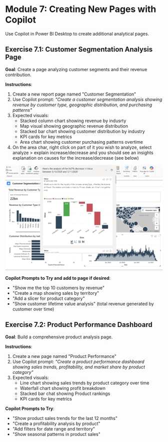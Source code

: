 # Module 7: Creating New Pages with Copilot

Use Copilot in Power BI Desktop to create additional analytical pages.

## Exercise 7.1: Customer Segmentation Analysis Page
**Goal**: Create a page analyzing customer segments and their revenue contribution.

**Instructions**:
1. Create a new report page named "Customer Segmentation"
2. Use Copilot prompt: *"Create a customer segmentation analysis showing revenue by customer type, geographic distribution, and purchasing patterns"*
3. Expected visuals:
   - Stacked column chart showing revenue by indusrty
   - Map visual showing geographic revenue distribution
   - Stacked bar chart showing customer distribution by industry
   - KPI cards for key metrics
   - Area chart showing customer purchasing patterns overtime
4. On the area char, right click on part of it you wish to analyze, select analyze > explain increase/decrease and you should see an insights explanation on causes for the increase/decrease (see below)

![alt text](images/insights-area-chart.png)

**Copilot Prompts to Try and add to page if desired**:
- "Show me the top 10 customers by revenue"
- "Create a map showing sales by territory"
- "Add a slicer for product category"
- "Show customer lifetime value analysis" (total revenue generated by customer over time)

## Exercise 7.2: Product Performance Dashboard
**Goal**: Build a comprehensive product analysis page.

**Instructions**:
1. Create a new page named "Product Performance"
2. Use Copilot prompt: *"Create a product performance dashboard showing sales trends, profitability, and market share by product category"*
3. Expected visuals:
   - Line chart showing sales trends by product category over time
   - Waterfall chart showing profit breakdown
   - Stacked bar chat showing Product rankings
   - KPI cards for key metrics

**Copilot Prompts to Try**:
- "Show product sales trends for the last 12 months"
- "Create a profitability analysis by product"
- "Add filters for date range and territory"
- "Show seasonal patterns in product sales"
